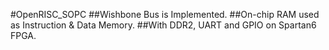 #OpenRISC_SOPC
##Wishbone Bus is Implemented.
##On-chip RAM used as Instruction & Data Memory.
##With DDR2, UART and GPIO on Spartan6 FPGA.
